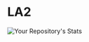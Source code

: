 # LA2
![Your Repository's Stats](https://github-readme-stats.vercel.app/api?username=guedes674&show_icons=true)

